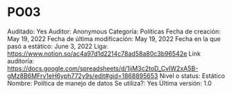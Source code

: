 # PO03

Auditado: Yes
Auditor: Anonymous
Categoría: Políticas
Fecha de creación: May 19, 2022
Fecha de última modificación: May 19, 2022
Fecha en la que pasó a estático: June 3, 2022
Liga: https://www.notion.so/ac4a97d1d2214c78ad58a80c3b96542e 
Link auditoría: https://docs.google.com/spreadsheets/d/1ijM3c2toD_CvIW2xA5B-gMz8B6MFrv1eH6yph772y9s/edit#gid=1868895653
Nivel o status: Estático
Nombre: Política de manejo de datos
Se utiliza?: Yes
Última versión: 1.0